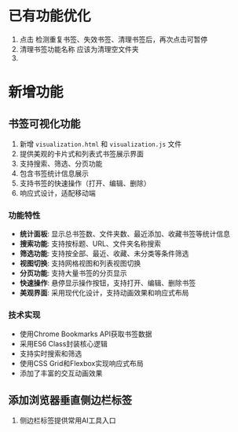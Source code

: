 # 已有功能优化
1. 点击 检测重复书签、失效书签、清理书签后，再次点击可暂停
2. 清理书签功能名称 应该为清理空文件夹
3. 

# 新增功能

## 书签可视化功能
1. 新增 `visualization.html` 和 `visualization.js` 文件
2. 提供美观的卡片式和列表式书签展示界面
3. 支持搜索、筛选、分页功能
4. 包含书签统计信息展示
5. 支持书签的快速操作（打开、编辑、删除）
6. 响应式设计，适配移动端

### 功能特性
- **统计面板**: 显示总书签数、文件夹数、最近添加、收藏书签等统计信息
- **搜索功能**: 支持按标题、URL、文件夹名称搜索
- **筛选功能**: 支持按全部、最近、收藏、未分类等条件筛选
- **视图切换**: 支持网格视图和列表视图切换
- **分页功能**: 支持大量书签的分页显示
- **快速操作**: 悬停显示操作按钮，支持打开、编辑、删除书签
- **美观界面**: 采用现代化设计，支持动画效果和响应式布局

### 技术实现
- 使用Chrome Bookmarks API获取书签数据
- 采用ES6 Class封装核心逻辑
- 支持实时搜索和筛选
- 使用CSS Grid和Flexbox实现响应式布局
- 添加了丰富的交互动画效果

## 添加浏览器垂直侧边栏标签
1. 侧边栏标签提供常用AI工具入口
